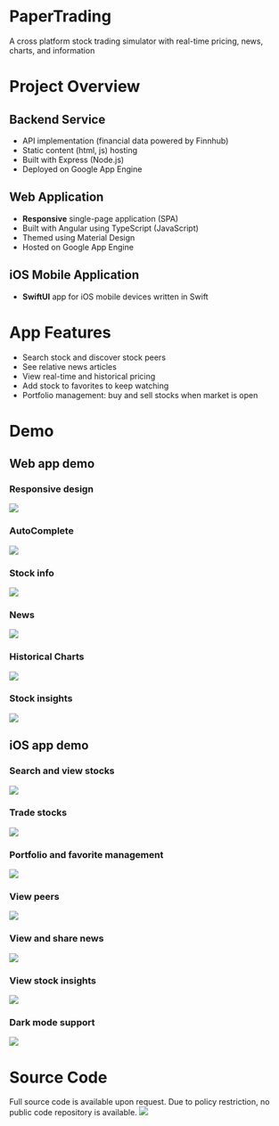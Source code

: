 # PaperTrading
A cross platform stock trading simulator with real-time pricing, news, charts, and information
# Project Overview
## Backend Service
- API implementation (financial data powered by Finnhub) 
- Static content (html, js) hosting 
- Built with Express (Node.js)
- Deployed on Google App Engine
## Web Application
- **Responsive** single-page application (SPA)
- Built with Angular using TypeScript (JavaScript)
- Themed using Material Design
- Hosted on Google App Engine
## iOS Mobile Application
- **SwiftUI** app for iOS mobile devices written in Swift
# App Features
- Search stock and discover stock peers
- See relative news articles
- View real-time and historical pricing
- Add stock to favorites to keep watching
- Portfolio management: buy and sell stocks when market is open
# Demo
## Web app demo
### Responsive design
![](/screenshots/webapp_responsive.gif)
### AutoComplete
![](/screenshots/webapp_auto_complete.gif)
### Stock info
![](/screenshots/webapp_summary.gif)
### News
![](/screenshots/webapp_news.gif)
### Historical Charts
![](/screenshots/webapp_charts.gif)
### Stock insights
![](/screenshots/webapp_insights.gif)
## iOS app demo
### Search and view stocks
![](/screenshots/iosapp_search_stock.gif)
### Trade stocks
![](/screenshots/iosapp_trading_stock.gif)
### Portfolio and favorite management
![](/screenshots/iosapp_portfolio.gif)
### View peers
![](/screenshots/iosapp_peer.gif)
### View and share news
![](/screenshots/iosapp_news.gif)
### View stock insights
![](/screenshots/iosapp_stock_insights.gif)
### Dark mode support
![](/screenshots/iosapp_dark_mode.gif)
# Source Code
Full source code is available upon request. Due to policy restriction, no public code repository is available.
![](source_code.png)
